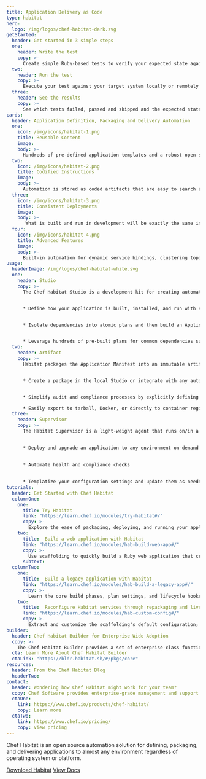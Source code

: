 ```yaml
---
title: Application Delivery as Code
type: habitat
hero: 
  logo: /img/logos/chef-habitat-dark.svg
getStarted: 
  header: Get started in 3 simple steps
  one: 
    header: Write the test
    copy: >-
      Create simple Ruby-based tests to verify your expected state against the current state of your systems.
  two:
    header: Run the test
    copy: >-
      Execute your test against your target system locally or remotely with one simple command.
  three:
    header: See the results
    copy: >-
      See which tests failed, passed and skipped and the expected state against the current state of your target system, in one simple output.
cards:
  header: Application Definition, Packaging and Delivery Automation
  one:
    icon: /img/icons/habitat-1.png
    title: Reusable Content
    image: 
    body: >-
      Hundreds of pre-defined application templates and a robust open source user community.
  two:
    icon: /img/icons/habitat-2.png
    title: Codified Instructions
    image: 
    body: >-
      Automation is stored as coded artifacts that are easy to search and share. 
  three:
    icon: /img/icons/habitat-3.png
    title: Consistent Deployments
    image: 
    body: >-
       What is built and run in development will be exactly the same in production.
  four:
    icon: /img/icons/habitat-4.png
    title: Advanced Features
    image: 
    body: >-
      Built-in automation for dynamic service bindings, clustering topologies, service discovery, and update strategies. 
usage:
  headerImage: /img/logos/chef-habitat-white.svg
  one: 
    header: Studio
    copy: >-
      The Chef Habitat Studio is a development kit for creating automated build and deployment plans for any application and then testing them in a clean-room environment. 


      * Define how your application is built, installed, and run with PowerShell or Bash and your code editor of choice.  


      * Isolate dependencies into atomic plans and then build an Application Manifest which links to all direct & transitive runtime dependencies and provides tuneable instructions to install and run the app.   


      * Leverage hundreds of pre-built plans for common dependencies such as .NET, jdk or gcc on the Chef Habitat community on GitHub. 
  two:
    header: Artifact
    copy: >-
      Habitat packages the Application Manifest into an immutable artifact called the Habitat Application Artifact (.HART) file. Artifacts can be exported to run in a variety of runtimes with zero refactoring or rewriting.  


      * Create a package in the local Studio or integrate with any automated pipeline solution using the same commands and build processes.  


      * Simplify audit and compliance processes by explicitly defining application dependencies and packaging an application with only what is required.   

      * Easily export to tarball, Docker, or directly to container registries (Azure Container Registry, Amazon Elastic Container Registry, or Docker Hub).
  three:
    header: Supervisor
    copy: >-
      The Habitat Supervisor is a light-weight agent that runs on/in a server, virtual machine, or container and manages the application according to the instructions defined in the Habitat Plan. Tasks are defined via pre-set scripts called lifecycle hooks that are included as part of the application definition.  
      

      * Deploy and upgrade an application to any environment on-demand  
      
      
      * Automate health and compliance checks  
      

      * Templatize your configuration settings and update them as needed during runtime.
tutorials:
  header: Get Started with Chef Habitat
  columnOne: 
    one: 
      title: Try Habitat
      link: "https://learn.chef.io/modules/try-habitat#/"
      copy: >-
        Explore the ease of packaging, deploying, and running your applications with Habitat. 
    two: 
      title:  Build a web application with Habitat 
      link: "https://learn.chef.io/modules/hab-build-web-app#/"
      copy: >-
        Use scaffolding to quickly build a Ruby web application that creates animated GIFs. 
      subtext: 
  columnTwo:
    one: 
      title:  Build a legacy application with Habitat
      link: "https://learn.chef.io/modules/hab-build-a-legacy-app#/"
      copy: >-
        Learn the core build phases, plan settings, and lifecycle hooks necessary to package a legacy application.     
    two: 
      title:  Reconfigure Habitat services through repackaging and live updates 
      link: "https://learn.chef.io/modules/hab-custom-config#/"
      copy: >-
        Extract and customize the scaffolding's default configuration; then repackage the application. 
builder:
  header: Chef Habitat Builder for Enterprise Wide Adoption
  copy: >-
    The Chef Habitat Builder provides a set of enterprise-class functionality that includes package storage, search, and automated API enabled services. Application binaries versioned and stored along with the corresponding Habitat Artifact. Clients have the option of leveraging the SaaS or on-premises version of Builder. 
  cta: Learn More About Chef Habitat Builder
  ctaLink: "https://bldr.habitat.sh/#/pkgs/core"
resources:
  header: From the Chef Habitat Blog
  headerTwo: 
contact:
  header: Wondering how Chef Habitat might work for your team?
  copy: Chef Software provides enterprise-grade management and support so you can accelerate your business’s move to the cloud and adoption of container technology.
  ctaOne: 
    link: https://www.chef.io/products/chef-habitat/
    copy: Learn more
  ctaTwo:
    link: https://www.chef.io/pricing/
    copy: View pricing
---
```

<p class="lead">Chef Habitat is an open source automation solution for defining, packaging, and delivering applications to almost any environment regardless of operating system or platform.</p>

<div class="center-mobile">
<a class="btn btn-primary" href="https://downloads.chef.io/" target="_blank">Download Habitat</a>
<a class="btn btn-secondary" href="https://docs.chef.io/" target="_blank">View Docs</a>
</div>